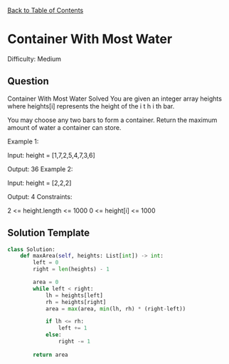 [Back to Table of Contents](../../README.md)

# Container With Most Water
Difficulty: Medium

## Question
Container With Most Water
Solved 
You are given an integer array heights where heights[i] represents the height of the 
i
t
h
i 
th
  bar.

You may choose any two bars to form a container. Return the maximum amount of water a container can store.

Example 1:



Input: height = [1,7,2,5,4,7,3,6]

Output: 36
Example 2:

Input: height = [2,2,2]

Output: 4
Constraints:

2 <= height.length <= 1000
0 <= height[i] <= 1000

## Solution Template
```python
class Solution:
    def maxArea(self, heights: List[int]) -> int:
        left = 0
        right = len(heights) - 1

        area = 0
        while left < right:
            lh = heights[left]
            rh = heights[right]
            area = max(area, min(lh, rh) * (right-left))

            if lh <= rh:
                left += 1
            else:
                right -= 1
        
        return area
```
